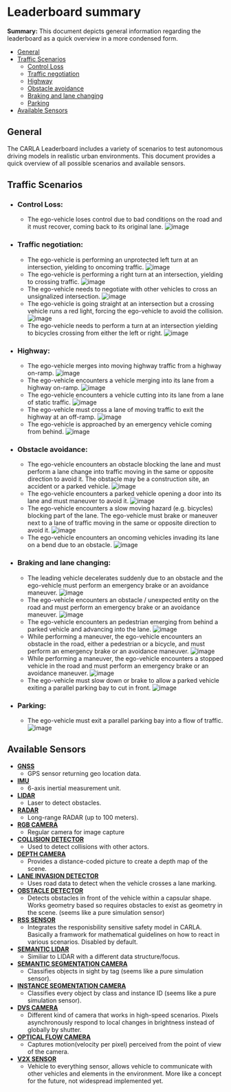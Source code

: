 # Leaderboard summary

**Summary:** This document depicts general information regarding the leaderboard as a quick overview in a more condensed form.

 - [General](#general)
 - [Traffic Scenarios](#traffic-scenarios)
   - [Control Loss](#control-loss)
   - [Traffic negotiation](#traffic-negotiation)
   - [Highway](#highway)
   - [Obstacle avoidance](#obstacle-avoidance)
   - [Braking and lane changing](#braking-and-lane-changing)
   - [Parking](#parking)
 - [Available Sensors](#available-sensors)


## General

The CARLA Leaderboard includes a variety of scenarios to test autonomous driving models in realistic urban environments. This document provides a quick overview of all possible scenarios and available sensors.

## Traffic Scenarios

  - ### **Control Loss:**
    - The ego-vehicle loses control due to bad conditions on the road and it must recover, coming back to its original lane.
      ![image](https://leaderboard.carla.org/assets/images/TR01.png)
  - ### **Traffic negotiation:**
    - The ego-vehicle is performing an unprotected left turn at an intersection, yielding to oncoming traffic.
      ![image](https://leaderboard.carla.org/assets/images/TR08.png)
    - The ego-vehicle is performing a right turn at an intersection, yielding to crossing traffic.
      ![image](https://leaderboard.carla.org/assets/images/TR09.png)
    - The ego-vehicle needs to negotiate with other vehicles to cross an unsignalized intersection.
      ![image](https://leaderboard.carla.org/assets/images/TR10.png)
    - The ego-vehicle is going straight at an intersection but a crossing vehicle runs a red light, forcing the ego-vehicle to avoid the collision.
      ![image](https://leaderboard.carla.org/assets/images/TR07.png)
    - The ego-vehicle needs to perform a turn at an intersection yielding to bicycles crossing from either the left or right.
      ![image](https://leaderboard.carla.org/assets/images/TR13.png)
  - ### **Highway:**
    - The ego-vehicle merges into moving highway traffic from a highway on-ramp.
      ![image](https://leaderboard.carla.org/assets/images/TR18.png)
    - The ego-vehicle encounters a vehicle merging into its lane from a highway on-ramp.
      ![image](https://leaderboard.carla.org/assets/images/TR19.png)
    - The ego-vehicle encounters a vehicle cutting into its lane from a lane of static traffic.
      ![image](https://leaderboard.carla.org/assets/images/TR20.png)
    - The ego-vehicle must cross a lane of moving traffic to exit the highway at an off-ramp.
      ![image](https://leaderboard.carla.org/assets/images/TR21.png)
    - The ego-vehicle is approached by an emergency vehicle coming from behind.
      ![image](https://leaderboard.carla.org/assets/images/TR23.png)
  - ### **Obstacle avoidance:**
    - The ego-vehicle encounters an obstacle blocking the lane and must perform a lane change into traffic moving in the same or opposite direction to avoid it. The obstacle may be a construction site, an accident or a parked vehicle.
      ![image](https://leaderboard.carla.org/assets/images/TR14.png)
    - The ego-vehicle encounters a parked vehicle opening a door into its lane and must maneuver to avoid it.
      ![image](https://leaderboard.carla.org/assets/images/TR15.png)
    - The ego-vehicle encounters a slow moving hazard (e.g. bicycles) blocking part of the lane. The ego-vehicle must brake or maneuver next to a lane of traffic moving in the same or opposite direction to avoid it.
      ![image](https://leaderboard.carla.org/assets/images/TR16.png)
    - The ego-vehicle encounters an oncoming vehicles invading its lane on a bend due to an obstacle.
      ![image](https://leaderboard.carla.org/assets/images/TR22.png)
  - ### **Braking and lane changing:**
    - The leading vehicle decelerates suddenly due to an obstacle and the ego-vehicle must perform an emergency brake or an avoidance maneuver.
      ![image](https://leaderboard.carla.org/assets/images/TR02.png)
    - The ego-vehicle encounters an obstacle / unexpected entity on the road and must perform an emergency brake or an avoidance maneuver.
      ![image](https://leaderboard.carla.org/assets/images/TR03.png)
    - The ego-vehicle encounters an pedestrian emerging from behind a parked vehicle and advancing into the lane.
      ![image](https://leaderboard.carla.org/assets/images/TR17.png)
    - While performing a maneuver, the ego-vehicle encounters an obstacle in the road, either a pedestrian or a bicycle, and must perform an emergency brake or an avoidance maneuver.
      ![image](https://leaderboard.carla.org/assets/images/TR04.png)
    - While performing a maneuver, the ego-vehicle encounters a stopped vehicle in the road and must perform an emergency brake or an avoidance maneuver.
      ![image](https://leaderboard.carla.org/assets/images/TR19a.png)
    - The ego-vehicle must slow down or brake to allow a parked vehicle exiting a parallel parking bay to cut in front.
      ![image](https://leaderboard.carla.org/assets/images/TR12.png)
  - ### **Parking:**
    - The ego-vehicle must exit a parallel parking bay into a flow of traffic.
      ![image](https://leaderboard.carla.org/assets/images/TR11.png)

## Available Sensors

  - **[GNSS](https://carla.readthedocs.io/en/latest/ref_sensors/#gnss-sensor)**
    - GPS sensor returning geo location data.
  - **[IMU](https://carla.readthedocs.io/en/latest/ref_sensors/#imu-sensor)**
    - 6-axis inertial measurement unit.
  - **[LIDAR](https://carla.readthedocs.io/en/latest/ref_sensors/#lidar-sensor)**
    - Laser to detect obstacles.
  - **[RADAR](https://carla.readthedocs.io/en/latest/ref_sensors/#radar-sensor)**
    - Long-range RADAR (up to 100 meters).
  - **[RGB CAMERA](https://carla.readthedocs.io/en/latest/ref_sensors/#rgb-camera)**
    - Regular camera for image capture
  - **[COLLISION DETECTOR](https://carla.readthedocs.io/en/latest/ref_sensors/#collision-detector)**
    - Used to detect collisions with other actors.
  - **[DEPTH CAMERA](https://carla.readthedocs.io/en/latest/ref_sensors/#depth-camera)**
    - Provides a distance-coded picture to create a depth map of the scene.
  - **[LANE INVASION DETECTOR](https://carla.readthedocs.io/en/latest/ref_sensors/#lane-invasion-detector)**
    - Uses road data to detect when the vehicle crosses a lane marking.
  - **[OBSTACLE DETECTOR](https://carla.readthedocs.io/en/latest/ref_sensors/#obstacle-detector)**
    - Detects obstacles in front of the vehicle within a capsular shape. Works geometry based so requires obstacles to exist as geometry in the scene. (seems like a pure simulation sensor)
  - **[RSS SENSOR](https://carla.readthedocs.io/en/latest/ref_sensors/#rss-sensor)**
    - Integrates the responisbility sensitive safety model in CARLA. Basically a framwork for mathematical guidelines on how to react in various scenarios. Disabled by default.
  - **[SEMANTIC LIDAR](https://carla.readthedocs.io/en/latest/ref_sensors/#semantic-lidar-sensor)**
    - Similiar to LIDAR with a different data structure/focus.
  - **[SEMANTIC SEGMENTATION CAMERA](https://carla.readthedocs.io/en/latest/ref_sensors/#semantic-segmentation-camera)**
    - Classifies objects in sight by tag (seems like a pure simulation sensor).
  - **[INSTANCE SEGMENTATION CAMERA](https://carla.readthedocs.io/en/latest/ref_sensors/#instance-segmentation-camera)**
    - Classifies every object by class and instance ID (seems like a pure simulation sensor).
  - **[DVS CAMERA](https://carla.readthedocs.io/en/latest/ref_sensors/#dvs-camera)**
    - Different kind of camera that works in high-speed scenarios. Pixels asynchronously respond to local changes in brightness instead of globally by shutter.
  - **[OPTICAL FLOW CAMERA](https://carla.readthedocs.io/en/latest/ref_sensors/#optical-flow-camera)**
    - Captures motion(velocity per pixel) perceived from the point of view of the camera.
  - **[V2X SENSOR](https://carla.readthedocs.io/en/latest/ref_sensors/#v2x-sensor)**
    - Vehicle to everything sensor, allows vehicle to communicate with other vehicles and elements in the environment. More like a concept for the future, not widespread implemented yet.
